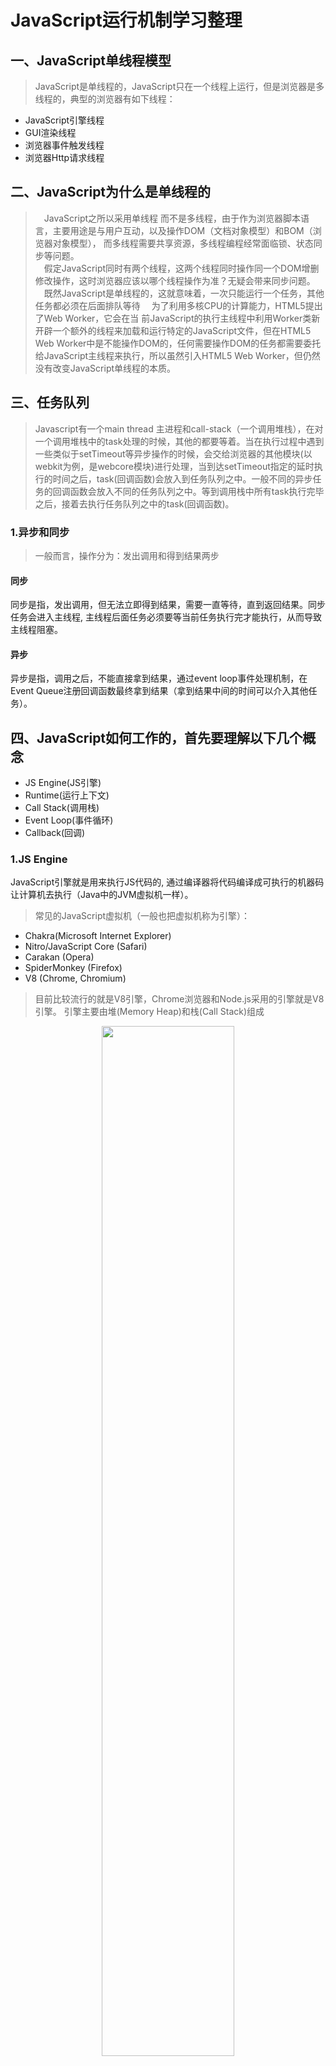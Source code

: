 # JavaScript运行机制学习整理

## 一、JavaScript单线程模型

> JavaScript是单线程的，JavaScript只在一个线程上运行，但是浏览器是多线程的，典型的浏览器有如下线程：
- JavaScript引擎线程
- GUI渲染线程
- 浏览器事件触发线程
- 浏览器Http请求线程

## 二、JavaScript为什么是单线程的

> &ensp;&ensp;JavaScript之所以采用单线程 而不是多线程，由于作为浏览器脚本语言，主要用途是与用户互动，以及操作DOM（文档对象模型）和BOM（浏览器对象模型）， 而多线程需要共享资源，多线程编程经࣡常面临锁、状态同步等问题。<br/>
  &ensp;&ensp;假定JavaScript同时有两个线程，这两个线程同时操作同一个DOM增删修改操作，这时浏览器应该以哪个线程操作为准？无疑会带来同步问题。<br/>
  &ensp;&ensp;既然JavaScript是单线程的，这就意味着，一次只能运行一个任务，其他任务都必须在后面排队等待
  &ensp;&ensp;为了利用多核CPU的计算能力，HTML5提出了Web Worker，它会在当  前JavaScript的执行主线程中利用Worker类新开辟一个额外的线程来加载和运行特定的JavaScript文件，但在HTML5 Web Worker中是不能操作DOM的，任何需要操作DOM的任务都需要委托给JavaScript主线程来执行，所以虽然引入HTML5 Web Worker，但仍然没有改变JavaScript单线程的本质。


##  三、任务队列

  > Javascript有一个main thread 主进程和call-stack（一个调用堆栈），在对一个调用堆栈中的task处理的时候，其他的都要等着。当在执行过程中遇到一些类似于setTimeout等异步操作的时候，会交给浏览器的其他模块(以webkit为例，是webcore模块)进行处理，当到达setTimeout指定的延时执行的时间之后，task(回调函数)会放入到任务队列之中。一般不同的异步任务的回调函数会放入不同的任务队列之中。等到调用栈中所有task执行完毕之后，接着去执行任务队列之中的task(回调函数)。

  ### 1.异步和同步
  > 一般而言，操作分为：发出调用和得到结果两步

  #### 同步

  同步是指，发出调用，但无法立即得到结果，需要一直等待，直到返回结果。同步任务会进入主线程, 主线程后面任务必须要等当前任务执行完才能执行，从而导致主线程阻塞。

  #### 异步

  异步是指，调用之后，不能直接拿到结果，通过event loop事件处理机制，在Event Queue注册回调函数最终拿到结果（拿到结果中间的时间可以介入其他任务）。

## 四、JavaScript如何工作的，首先要理解以下几个概念

- JS Engine(JS引擎)
- Runtime(运行上下文)
- Call Stack(调用栈)
- Event Loop(事件循环)
- Callback(回调)

### 1.JS Engine

JavaScript引擎就是用来执行JS代码的, 通过编译器将代码编译成可执行的机器码让计算机去执行（Java中的JVM虚拟机一样）。
> 常见的JavaScript虚拟机（一般也把虚拟机称为引擎）：
- Chakra(Microsoft Internet Explorer)
- Nitro/JavaScript Core (Safari)
- Carakan (Opera)
- SpiderMonkey (Firefox)
- V8 (Chrome, Chromium)

>目前比较流行的就是V8引擎，Chrome浏览器和Node.js采用的引擎就是V8引擎。
引擎主要由堆(Memory Heap)和栈(Call Stack)组成

<div align="center">
<img src="./images/headandstack.png" width="65%" style="margin:atuo">
</div>
<br/>

- Heap（堆） - JS引擎中给对象分配的内存空间是放在堆中的
- Stack（栈）- 这里存储着JavaScript正在执行的任务。每个任务被称为帧（stack of frames）。

主线程运行的时候，产生堆（heap）和栈（stack）,栈中的代码调用个各种外部api。

### 2.RunTime (运行环境)
JS在浏览器环境中运行时，BOM和DOM对象提供了很多相关外部接口（这些接口不是V8引擎提供的），供JS运行时调用，以及JS的事件循环(Event Loop)和事件队列(Callback Queue)，把这些称为RunTime。在Node.js中，可以把Node的各种库提供的API称为RunTime

### 3.Call Stack
当JavaScript代码执行的时候，创建执行环境是很重要的，它可能是下面三种情况中的一种：

- 全局 code（Global code）——代码第一次执行的默认环境
- 函数 code（Function code）——执行流进入函数体
- Eval code（Eval code）——代码在eval函数内部执行

>JavaScript代码首次被载入时，会创建一个全局上下文，当调用一个函数时，会创建一个函数执行上下文。

<div align="center">
<img src="./images/stack2.png" width="65%" style="margin:atuo">
</div>

>在计算机系统中栈是一种遵从**先进后出**（FILO）原则的<!--  -->区域。函数被调用时，创建一个新的**执行环境**，就会被加入到**执行栈**顶部，浏览器始终执行当前在栈顶部的执行环境。一旦函数完成了当前的执行环境，它就会被弹出栈的顶部, 把控制权返回给当前执行环境的下个执行环境。

案例：浏览器第一次加载你的script，它默认的进了全局执行环境，然后main执行创建一个新的执行环境，把它添加到已经存在的执行栈的顶部，在里面执行Student构造函数，执行流进入内部函数 将生成执行环境添加到当前栈顶，在Student构造函数里，又调用sayHi方法，再次把sayHi生成执行环境压入到栈顶。当函数执行完一次弹出栈顶。
```
class Student {
	constructor(age, name) {
		this.name = name;
        this.age = age;
		this.sayName(); // stack 3
	}
	sayName() {
		console.log(`my name is ${this.name}, this year age is ${this.age}`);
	}
}

function main(age, name) {
	new Student(age, name); // stack 2
}

main(23, 'John'); // stack 1
```
<div align="center">
<img src="./images/stack.gif" width="70%" style="margin:atuo">
</div>

> 程序运行时，首先main()函数的执行上下文入栈，再调用Student构造函数添加到当前栈尾，在Student里再调用sayName()方法，添加到此时栈尾。最终main方法所在的位置叫栈底，sayName方法所在的位置是栈顶，层层调用，直至整个调用栈完成返回结果，最后再由栈顶依次出栈。

### 4.Event Loop & Callback
Event Loop 类似于一个while(true)的循环，每执行一次循环体的过程我们成为Tick。每个Tick的过程就是查看是否有事件待处理，当Call Stack里面的调用栈运行完变成空了，就取出事件及其相关的回调函数。放到调用栈中并执行它。

<div align="center">
<img src="./images/loop2.png" width="70%" style="margin:atuo">
</div>

>调用栈中遇到DOM操作、ajax请求以及setTimeout等WebAPIs的时候就会交给浏览器内核的其他模块进行处理，webkit内核在Javasctipt执行引擎之外，有一个重要的模块是webcore模块。对于图中WebAPIs提到的三种API，webcore分别提供了DOM Binding、network、timer模块来处理底层实现。等到这些模块处理完这些操作的时候将回调函数放入任务队列中，之后等栈中的task执行完之后再去执行任务队列之中的回调函数。

<div align="center">
<img src="./images/runtime.png" width="65%" style="margin:atuo">
</div>

>Javascript有一个main thread 主进程和call-stack（一个调用堆栈），在对一个调用堆栈中的task处理的时候，其他的都要等着。当在执行过程中遇到一些类似于setTimeout等异步操作的时候，会交给浏览器的其他模块(以webkit为例，是webcore模块)进行处理，当到达setTimeout指定的延时执行的时间之后，task(回调函数)会放入到任务队列之中。一般不同的异步任务的回调函数会放入不同的任务队列之中。等到调用栈中所有task执行完毕之后，接着去执行任务队列之中的task(回调函数)。

```
代码案例：
console.log('Hi');
setTimeout(function cb1() {
    console.log('cb1');
}, 5000);

console.log('Bye');
```
以上代码从上到下 首先执行log('Hi') 它是一个普通方法立即被执行，当遇到定时器的时候，执行引擎将其添加到调用栈，调用栈发现setTimeout是WebAPIs中的API，将其出栈交给浏览器的timer模块进行处理，此时timer模块去处理延迟执行的函数，此时执行log('Bye'),输出'Bye'，当timer模块中延时方法规定的时间到了之后就将其放入到任务队列之中，此时调用栈中的task已经全部执行完毕。

<div align="center">
<img src="https://user-gold-cdn.xitu.io/2018/1/16/160fcd26f8023a85?imageslim" width="70%" style="margin:atuo">
</div>

>调用栈中的task执行完毕之后，执行引擎会接着看执行任务队列中是否有需要执行的回调函数。



## 五、Event Loop处理机制

### 1.什么是Event Loop？
>Event Loop（事件循环）是实现异步的一种机制，允许 Node.js 执行非阻塞 I/O 操作 .

大多数现代的系统内核都是多线程的, 他们在后台可以处理多个同时执行的操作. 当其中一个操作完成时, 系统内核会通知Node.js, 然后与之相关的回调函数会被加入到 poll队列 并且最终被执行.

<div align="center">
<img src="./images/loop-phase.png" width="75%" style="margin:atuo">
</div>
<br/>
>注意: 在Windows和Unix/Linux实现之间存在一点小小的差异, 但对本示例来说这并不重要. 最重要的部分都已列在这里了. 实际上有7或8个阶段, 但我们关心的和Node.js实际会用到的阶段都已经列在了上面.

每个阶段都有一个先进先出（FIFO）的队列，里面存放着要执行的回调函数，然而每个阶段都有其特殊之处，当事件循环进入了某个阶段后，它可以执行该阶段特有的任意操作，然后进行该阶段的任务队列中的回调函数，一直到队列为空或已执行回调的数量达到了允许的最大值，当队列为空或已执行回调的数量达到了允许的最大值时，事件循环会进入下一个阶段

### 2.阶段概览
- timers(定时器)：此阶段执行由setTimeout()和setInterval() 调度的回调函数

- I/O callbacks(I/O回调): 此阶段会执行几乎所有的回调函数，处理close callbacks 和那些 由times与setImmediate()调度的回调

- idle(空转)，prepare: 此阶段只在内部调用

- poll(轮询): 检索新的I/O事件，在恰当的时候会阻塞在这个阶段

- check(检查): setImmediate() 设置的回调会在此阶段被调用

- close callbacks(关闭事件的回调): 诸如 socket.on('close', ...) 此类的回调在此阶段被调用

在事件循环的每次运行之间，Node.js会检查它是否在等待异步I/O或定时器, 如果没有的话就会自动关闭.

>一次事件循环就是处理以上几个phase的过程，此外还有两个比较特殊的队列Next Ticks Queue和Other Microtasks Queue，那另外两个特殊的队列是在什么时候运行的呢？<br/>
&ensp;&ensp;答案: 就是在每个 phase运行完后马上就检查这两个队列有无数据，有的话就马上执行这两个队列中的数据直至队列为空。当这两个队列都为空时，event loop 就会接着执行下一个phase。
这两个队列相比，Next Ticks Queue的权限要比Other Microtasks Queue的权限要高，因此Next Ticks Queue会先执行。

两个比较特殊的队列：
- Next Ticks Queue: 保存process.nextTick中的回调函数
- Other Microtasks Queue: 保存promise等microtask中的回调函数。

### 3.阶段详情
由于这些操作中的任意一个都可以调度更多的操作, 在 poll(轮询) 阶段处理的新事件被系统内核加入队列, 当轮询事件正在被处理时新的轮询事件也可以被加入队列. 因此, 长时间运行的回调函数可以让 poll 阶段运行的时间比 timer(计时器) 的阈值长得多。 看下面timer 和 poll 部分了解更多细节

#### timers
给一个定时器（setTimeout/setInterval）指定时间阈值时，给定的回调函数有时并不是在精确的时间阈值点执行，定时器的阈值只是说 至少在这个时间阈值点执行，然而操作系统调度或其他回调的执行可能会延迟定时器回调的执行。<br/>

*注意：从技术来讲， poll阶段会控制定时器何时被执行*

```
const fs = require('fs');

// 设定一个100ms执行的定时器
const startTime = Date.now();
setTimeout(() => {
	console.log('timeout延迟执行时间', Date.now() - startTime);
	console.log('timer');
}, 100);

// 异步读取文件 假设95ms完成读取任务
fs.readFile('./1.txt', (err, data) => { // 回调函数中又耗费100毫秒
	const startTime = Date.now();
	while (Date.now() - startTime < 200) {
		// console.log(Date.now() - startTime);
	}
});
```
>开始事件循环定时器被加入到timer中延迟执行，当事件循环进入poll阶段，它有一个队列执行I/O操作（fs.readFile()）还未完成，poll阶段将会阻塞，大约95ms 完成了I/O操作（文件读取），将要耗时10ms才能完成的回调加入poll队列并执行，当回调执行完成，poll Queue为空，此时poll会去timer阶段查看最近有没有到期的定时器，发现存在一个已经超时将近195ms的定时器，并执行定时器回调。在这个例子中如果不假设读取时间，定时器执行的时间间隔大约为200ms。

*注意: 为了防止 poll 阶段阻塞事件循环, libuv(一个实现了Node.js事件循环和Node.js平台所有异步行为的C语言库), 有一个严格的最大限制(这个值取决于操作系统), 在超过此限制后就会停止轮询.*

#### I/O callbacks
此阶段执行一些系统操作处理 I/O 异常错误；,如TCP的errors回调函数。

#### poll

poll 阶段主要有两个功能:

 1.执行时间阈值已过去的定时器回调

 2.处理poll队列中的事件

 ##### 当事件循环进入poll阶段并且 *当前没有定时器时*，以下两种情况其中一种会发生：

 - 如果poll队列不是空的，事件循环会遍历队列并同步执行里面的回调函数，直到队列为空或者到达操作系统的限制（操作系统规定的连续调用回调函数的数量的最大值）

 - 如果poll队列是空的，则以下两种情况其中一种将发生：
   - 如果存在被 _setImmediate()_ 调度的回调，事件循环会结束poll阶段并进入check阶段执行那些被 _setImmediate()_ 调度了的回调。

   - 如果没有任何被 _setImmediate()_ 调度的回调，事件循环会等待回调函数被加入队列，一旦回调函数加入了队列，就立即执行它们。

>一旦poll队列变为空，事件循环就检查是否已经存在超时的定时器，如果存在，事件循环将绕回到timers阶段执行这些定时器回调。   

#### check
此阶段如果poll阶段变为空转（idle）状态，如果存在被 _setImmediate()_ 调度的回调，事件循环不会在poll阶段阻塞等待相应的I/O事件，而直接去check阶段执行 _setImmediate()_ 函数。

#### close callbacks
如果一个socket或句柄被突然关闭(例如 socket.destroy()), 'close'事件会在此阶段被触发. 否则 'close'事件会通过 process.nextTick() 被触发.

#### setImmediate() vs setTimeout()

- setImmediate() 被设计为: 一旦当前的poll阶段完成就执行回调
- setTimeout() 调度一个回调在时间阀值之后被执行

这两种定时器的执行顺序可能会变化, 这取决于他们是在哪个上下文中被调用的. 如果两种定时器都是从主模块内被调用的, 那么回调执行的时机就受进程性能的约束(进程也会受到系统中正在运行的其他应用程序的影响).

```
setTimeout(function timeout() {
  console.log('timeout');
}, 0);

setImmediate(function immediate() {
  console.log('immediate');
});
```

但如果把setImmediate和setTimeout放到了I/O周期中，此时他们的执行顺序永远都是immediate在前，timeout在后

```
const fs = require('fs');
fs.readFile(__filename, () => {
  setTimeout(() => {
    console.log('timeout');
  }, 0);
  setImmediate(() => {
    console.log('immediate');
  });
});
```
> 相比于 setTimeout(), 使用 setImmediate() 的主要优点在于: 只要时在I/O周期内, 不管已经存在多少个定时器, setImmediate()设置的回调总是在定时器回调之前执行

### process.nextTick()
在上面我们提到了Next Ticks Queue特殊的队列，在这个队列里主要存放process.nextTick这个异步函数。从技术上讲该阶段并不属于事件循环的一部分，不管当前事件循环处于哪个阶段，只要当前阶段操作完毕后进入下个阶段前瞬间执行process.nextTick()

这样一来任何时候在给定阶段调用process.nextTick()时，所有传入process.nextTick()的回调都会在事件循环继续之前被执行。由于允许开发者通过递归调用 process.nextTick() 来阻塞I/O操作, 这也使事件循环无法到达 poll 阶段.

利用process.nextTick函数，我们可以对内部函数作异步处理可能出现的异常，_porcess.nextTick(callback, ...args)_ 允许接收多个参数，callback后面的参数会作为callback的实参传递进来，这样就无需嵌套函数了。
```
function apiCall(arg, callback) {
	if (typeof arg !== 'string')
		return process.nextTick(callback,
			new TypeError('argument should be string'));
	callback.call(this, arg);
};
apiCall(1, (err) => {
	console.log(err);
});

apiCall('node', (err) => {
	console.log(err);
});
```
### setTimeout() setImmediate() process.nextTick()
- setTimeout() 在某个时间值过后尽快执行回调函数；
- process.nextTick() 在当前调用栈结束后就立即处理，这时也必然是“事件循环继续进行之前”
- setImmediate() 函数是在poll阶段完成后进去check阶段时执行
>优先级顺序从高到低： process.nextTick() > setImmediate() > setTimeout()<br/>
*注：这里只是多数情况下，即轮询阶段（I/O 回调中）。比如之前比较 setImmediate() 和 setTimeout() 的时候就区分了所处阶段/上下文。*

### Macrotask Queue和Microtask Queue
macrotask 和 microtask 这两个概念, 表示异步任务的两种分类。在挂起任务时，JS 引擎会将所有任务按照类别分到这两个队列中，首先在 macrotask 的队列（这个队列也被叫做 task queue）中取出第一个任务，执行完毕后取出 microtask 队列中的所有任务顺序执行；之后再取 macrotask 任务，周而复始，直至两个队列的任务都取完。

macrotask(宏任务、大任务):
- script（整体代码）
- setTimeout
- setInterval
- setImmediate
- I/O
- UI rendering

microtask(微任务、小任务):
- promise
- Object.observe
- process.nextTick
- MutationObserver

每个事件循环只处理一个macrotask(大任务) ，但会处理完所有microtask(小任务)。

## 参考资料
- [JS运行机制](https://juejin.im/post/5a5e03eef265da3e5033c5b9)
- [Node.JS事件循环](http://blog.csdn.net/juhaotian/article/details/78997587)
- [Javascript事件循环机制](https://zhuanlan.zhihu.com/p/26229293)
